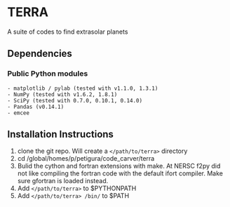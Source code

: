 # TERRA #

A suite of codes to find extrasolar planets

## Dependencies ##

### Public Python modules ###
```
- matplotlib / pylab (tested with v1.1.0, 1.3.1)
- NumPy (tested with v1.6.2, 1.8.1)
- SciPy (tested with 0.7.0, 0.10.1, 0.14.0)
- Pandas (v0.14.1)
- emcee
```

## Installation Instructions ##

1. clone the git repo. Will create a `</path/to/terra>` directory
2. cd /global/homes/p/petigura/code_carver/terra
3. Bulid the cython and fortran extensions with make. At NERSC f2py did not like compiling the fortran code with the default ifort compiler. Make sure gfortran is loaded instead.
4. Add `</path/to/terra>` to $PYTHONPATH
5. Add `</path/to/terra> /bin/` to $PATH
